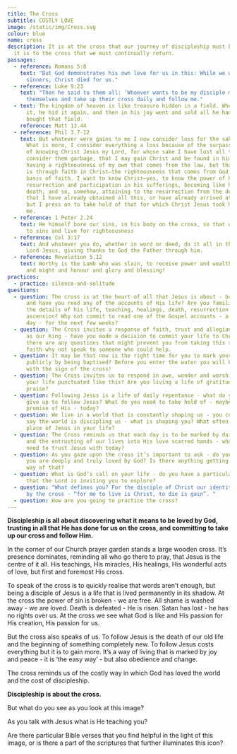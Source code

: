 ```yaml
---
title: The Cross
subtitle: COSTLY LOVE
image: /static/img/Cross.svg
colour: blue
name: cross
description: It is at the cross that our journey of discipleship must begin, and
  it is to the cross that we must continually return.
passages:
  - reference: Romans 5:8
    text: "But God demonstrates his own love for us in this: While we were still
      sinners, Christ died for us."
  - reference: Luke 9:23
    text: "Then he said to them all: ‘Whoever wants to be my disciple must deny
      themselves and take up their cross daily and follow me."
  - text: The kingdom of heaven is like treasure hidden in a field. When a man found
      it, he hid it again, and then in his joy went and sold all he had and
      bought that field.
    reference: Matt 13.44
  - reference: Phil 3.7-12
    text: But whatever were gains to me I now consider loss for the sake of Christ.
      What is more, I consider everything a loss because of the surpassing worth
      of knowing Christ Jesus my Lord, for whose sake I have lost all things. I
      consider them garbage, that I may gain Christ and be found in him, not
      having a righteousness of my own that comes from the law, but that which
      is through faith in Christ—the righteousness that comes from God on the
      basis of faith. I want to know Christ—yes, to know the power of his
      resurrection and participation in his sufferings, becoming like him in his
      death, and so, somehow, attaining to the resurrection from the dead. Not
      that I have already obtained all this, or have already arrived at my goal,
      but I press on to take hold of that for which Christ Jesus took hold of
      me.
  - reference: 1 Peter 2.24
    text: He himself bore our sins, in his body on the cross, so that we might die
      to sins and live for righteousness
  - reference: Col 3:17
    text: And whatever you do, whether in word or deed, do it all in the name of the
      Lord Jesus, giving thanks to God the Father through him.
  - reference: Revelation 5.12
    text: Worthy is the Lamb who was slain, to receive power and wealth and wisdom
      and might and honour and glory and blessing!
practices:
  - practice: silence-and-solitude
questions:
  - question: The cross is at the heart of all that Jesus is about - but do you know
      and have you read any of the accounts of His life? Are you familiar with
      the details of his life, teaching, healings, death, resurrection and
      ascension? Why not commit to read one of the Gospel accounts - a chapter a
      day - for the next few weeks?
  - question: The Cross invites a response of faith, trust and allegiance to Jesus
      as our King - have you made a decision to commit your life to Christ?  If
      there are any questions that might prevent you from taking this step of
      faith why not speak to someone who could help.
  - question: It may be that now is the right time for you to mark your faith
      publicly by being baptised? Before you enter the water you will be sealed
      with the sign of the cross!
  - question: The Cross invites us to respond in awe, wonder and worship - how is
      your life punctuated like this? Are you living a life of gratitude and
      praise?
  - question: Following Jesus is a life of daily repentance - what do you need to
      give up to follow Jesus? What do you need to take hold of - maybe a
      promise of His - today?
  - question: We live in a world that is constantly shaping us - you could perhaps
      say the world is discipling us - what is shaping you? What often takes the
      place of Jesus in your life?
  - question: The Cross reminds us that each day is to be marked by daily surrender
      and the entrusting of our lives into His love scarred hands - what do you
      need to trust Jesus with today?
  - question: As you gaze upon the cross it’s important to ask - do you know that
      you are deeply and truly loved by God? Is there anything getting in the
      way of that?
  - question: What is God’s call on your life - do you have a particular vocation
      that the Lord is inviting you to explore?
  - question: "What defines you? For the disciple of Christ our identity is shaped
      by the cross - “for me to live is Christ, to die is gain”. "
  - question: How are you going to practice the cross?
---
```

**Discipleship is all about discovering what it means to be loved by God, trusting in all that He has done for us on the cross, and committing to take up our cross and follow Him.**

In the corner of our Church prayer garden stands a large wooden cross. It’s presence dominates, reminding all who go there to pray, that Jesus is the centre of it all. His teachings, His miracles, His healings, His wonderful acts of love, but first and foremost His cross.

To speak of the cross is to quickly realise that words aren’t enough, but being a disciple of Jesus is a life that is lived permanently in its shadow. At the cross the power of sin is broken - we are free. All shame is washed away - we are loved. Death is defeated - He is risen. Satan has lost - he has no rights over us. At the cross we see what God is like and His passion for His creation, His passion for us.

But the cross also speaks of us. To follow Jesus is the death of our old life and the beginning of something completely new. To follow Jesus costs everything but it is to gain more. It’s a way of living that is marked by joy and peace - it is ‘the easy way’ - but also obedience and change.

The cross reminds us of the costly way in which God has loved the world and the cost of discipleship.

**Discipleship is about the cross.**

But what do you see as you look at this image? 

As you talk with Jesus what is He teaching you?

Are there particular Bible verses that you find helpful in the light of this image, or is there a part of the scriptures that further illuminates this icon?